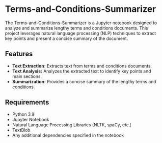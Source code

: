 # Terms-and-Conditions-Summarizer


The Terms-and-Conditions-Summarizer is a Jupyter notebook designed to analyze and summarize lengthy terms and conditions documents. This project leverages natural language processing (NLP) techniques to extract key points and present a concise summary of the document.

## Features

- **Text Extraction:** Extracts text from terms and conditions documents.
- **Text Analysis:** Analyzes the extracted text to identify key points and main sections.
- **Summarization:** Provides a concise summary of the lengthy terms and conditions.

## Requirements

- Python 3.9
- Jupyter Notebook
- Natural Language Processing Libraries (NLTK, spaCy, etc.)
- TextBlob
- Any additional dependencies specified in the notebook


